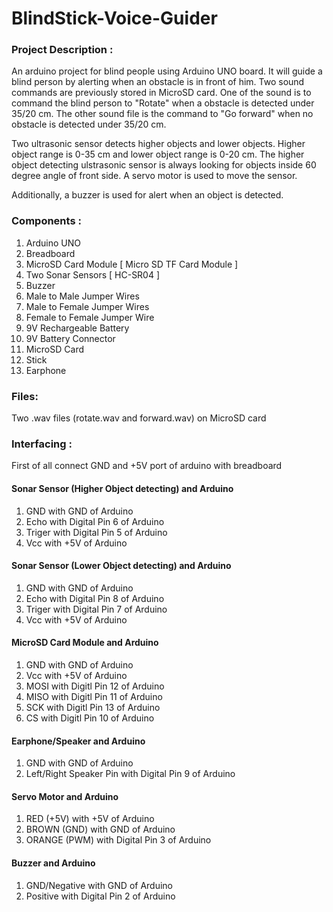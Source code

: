 # BlindStick-Voice-Guider

### Project Description :
An arduino project for blind people using Arduino UNO board. It will guide a blind person by alerting when an obstacle is in front of him. Two sound commands are previously stored in MicroSD card. One of the sound is to command the blind person to "Rotate" when a obstacle is detected under 35/20 cm. The other sound file is the command to "Go forward" when no obstacle is detected under 35/20 cm.   
                
Two ultrasonic sensor detects higher objects and lower objects. Higher object range is 0-35 cm and lower object range is 0-20 cm.  The higher object detecting ulstrasonic sensor is always looking for objects inside 60 degree angle of front side. A servo motor is used to move the sensor.        
                
Additionally, a buzzer is used for alert when an object is detected.

### Components :
1. Arduino UNO
2. Breadboard
3. MicroSD Card Module [ Micro SD TF Card Module ]
4. Two Sonar Sensors [ HC-SR04 ]
5. Buzzer
6. Male to Male Jumper Wires
7. Male to Female Jumper Wires
8. Female to Female Jumper Wire
9. 9V Rechargeable Battery
10. 9V Battery Connector
11. MicroSD Card
12. Stick
13. Earphone

### Files:
Two .wav files (rotate.wav and forward.wav) on MicroSD card

### Interfacing :
First of all connect GND and +5V port of arduino with breadboard
#### Sonar Sensor (Higher Object detecting) and Arduino
1. GND with GND of Arduino
2. Echo with Digital Pin 6 of Arduino
3. Triger with Digital Pin 5 of Arduino
4. Vcc with +5V of Arduino
#### Sonar Sensor (Lower Object detecting) and Arduino
1. GND with GND of Arduino
2. Echo with Digital Pin 8 of Arduino
3. Triger with Digital Pin 7 of Arduino
4. Vcc with +5V of Arduino
#### MicroSD Card Module and Arduino
1. GND with GND of Arduino
2. Vcc with +5V of Arduino
3. MOSI with Digitl Pin 12 of Arduino
4. MISO with Digitl Pin 11 of Arduino
5. SCK with Digitl Pin 13 of Arduino
6. CS with Digitl Pin 10 of Arduino
#### Earphone/Speaker and Arduino
1. GND with GND of Arduino
2. Left/Right Speaker Pin with Digital Pin 9 of Arduino
#### Servo Motor and Arduino
1. RED (+5V) with +5V of Arduino
2. BROWN (GND) with GND of Arduino
3. ORANGE (PWM) with Digital Pin 3 of Arduino
#### Buzzer and Arduino
1. GND/Negative with GND of Arduino
2. Positive with Digital Pin 2 of Arduino
